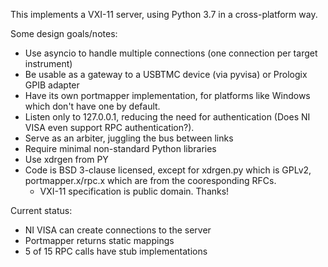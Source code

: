 This implements a VXI-11 server, using Python 3.7 in a cross-platform way.

Some design goals/notes:

* Use asyncio to handle multiple connections (one connection per target instrument)
* Be usable as a gateway to a USBTMC device (via pyvisa) or Prologix GPIB adapter
* Have its own portmapper implementation, for platforms like Windows which don't
  have one by default.
* Listen only to 127.0.0.1, reducing the need for authentication (Does NI VISA even
  support RPC authentication?).
* Serve as an arbiter, juggling the bus between links
* Require minimal non-standard Python libraries
* Use xdrgen from PY
* Code is BSD 3-clause licensed, except for xdrgen.py which is GPLv2, portmapper.x/rpc.x which are from the
  cooresponding RFCs.
  - VXI-11 specification is public domain. Thanks!

Current status:
* NI VISA can create connections to the server
* Portmapper returns static mappings
* 5 of 15 RPC calls have stub implementations
